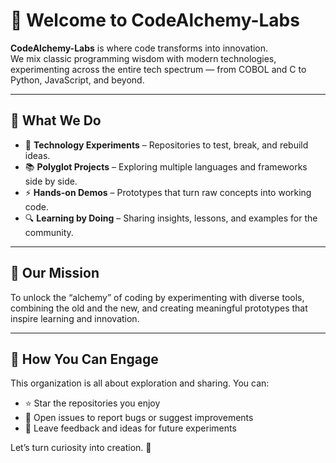 # 🔮 Welcome to CodeAlchemy-Labs

**CodeAlchemy-Labs** is where code transforms into innovation.  
We mix classic programming wisdom with modern technologies, experimenting across the entire tech spectrum — from COBOL and C to Python, JavaScript, and beyond.  

---

## 🧪 What We Do
- 🧩 **Technology Experiments** – Repositories to test, break, and rebuild ideas.  
- 📚 **Polyglot Projects** – Exploring multiple languages and frameworks side by side.  
- ⚡ **Hands-on Demos** – Prototypes that turn raw concepts into working code.  
- 🔍 **Learning by Doing** – Sharing insights, lessons, and examples for the community.  

---

## 🎯 Our Mission
To unlock the “alchemy” of coding by experimenting with diverse tools, combining the old and the new, and creating meaningful prototypes that inspire learning and innovation.  

---

## 🤝 How You Can Engage
This organization is all about exploration and sharing. You can:
- ⭐ Star the repositories you enjoy  
- 🐛 Open issues to report bugs or suggest improvements  
- 💬 Leave feedback and ideas for future experiments  

Let’s turn curiosity into creation. 🚀
